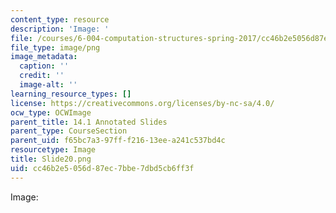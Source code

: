 ```yaml
---
content_type: resource
description: 'Image: '
file: /courses/6-004-computation-structures-spring-2017/cc46b2e5056d87ec7bbe7dbd5cb6ff3f_Slide20.png
file_type: image/png
image_metadata:
  caption: ''
  credit: ''
  image-alt: ''
learning_resource_types: []
license: https://creativecommons.org/licenses/by-nc-sa/4.0/
ocw_type: OCWImage
parent_title: 14.1 Annotated Slides
parent_type: CourseSection
parent_uid: f65bc7a3-97ff-f216-13ee-a241c537bd4c
resourcetype: Image
title: Slide20.png
uid: cc46b2e5-056d-87ec-7bbe-7dbd5cb6ff3f
---
```

Image: 